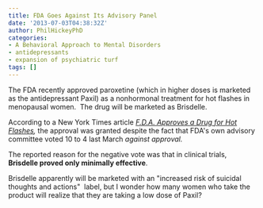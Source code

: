 ```yaml
---
title: FDA Goes Against Its Advisory Panel
date: '2013-07-03T04:38:32Z'
author: PhilHickeyPhD
categories:
- A Behavioral Approach to Mental Disorders
- antidepressants
- expansion of psychiatric turf
tags: []
---
```


The FDA recently approved paroxetine (which in higher doses is marketed as the antidepressant Paxil) as a nonhormonal treatment for hot flashes in menopausal women.  The drug will be marketed as Brisdelle.

According to a New York Times article <i><a href="http://www.nytimes.com/2013/06/29/business/fda-approves-a-drug-for-hot-flashes.html?_r=0">F.D.A. Approves a Drug for Hot Flashes</a>, </i>the approval was granted despite the fact that FDA's own advisory committee voted 10 to 4 last March <i>against approval.</i>

The reported reason for the negative vote was that in clinical trials, <strong>Brisdelle proved only minimally effective</strong>.

Brisdelle apparently will be marketed with an "increased risk of suicidal thoughts and actions"  label, but I wonder how many women who take the product will realize that they are taking a low dose of Paxil?

&nbsp;